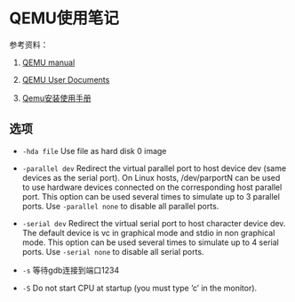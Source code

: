 # QEMU使用笔记

参考资料：

1. [QEMU manual](https://wiki.qemu.org/Qemu-doc.html)

2. [QEMU User Documents](https://qemu.weilnetz.de/doc/qemu-doc.html)

3. [Qemu安装使用手册](https://wenku.baidu.com/view/04c0116aa45177232f60a2eb.html)

## 选项

- `-hda file` Use file as hard disk 0 image

- `-parallel dev` Redirect the virtual parallel port to host device dev (same devices as the serial port). On Linux hosts, /dev/parportN can be used to use hardware devices connected on the corresponding host parallel port. This option can be used several times to simulate up to 3 parallel ports. Use `-parallel none` to disable all parallel ports.

- `-serial dev` Redirect the virtual serial port to host character device dev. The default device is vc in graphical mode and stdio in non graphical mode. This option can be used several times to simulate up to 4 serial ports. Use `-serial none` to disable all serial ports.

- `-s` 等待gdb连接到端口1234

- `-S` Do not start CPU at startup (you must type ’c’ in the monitor).
